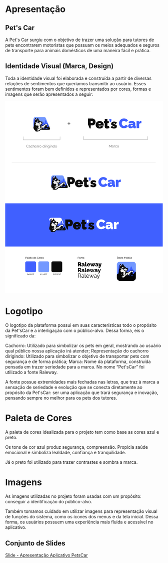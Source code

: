 # Apresentação

## Pet's Car

A Pet's Car surgiu com o objetivo de trazer uma solução para tutores de pets encontrarem motoristas que possuam os meios adequados e seguros de transporte para animais domésticos de uma maneira fácil e prática.

## Identidade Visual (Marca, Design)

Toda a identidade visual foi elaborada e construída a partir de diversas relações de sentimentos que queríamos transmitir ao usuário. Esses sentimentos foram bem definidos e representados por cores, formas e imagens que serão apresentados a seguir:

![Identidade PetsCar](/docs/img/identidade-petscar.png)

# Logotipo

O logotipo da plataforma possui em suas características todo o propósito da Pet'sCar e a interligação com o público-alvo. Dessa forma, eis o significado da:

Cachorro: Utilizado para simbolizar os pets em geral, mostrando ao usuário qual público nossa aplicação irá atender;
Representação do cachorro dirigindo: Utilizado para simbolizar o objetivo de transportar pets com segurança e de forma prática;
Marca: Nome da plataforma, construída pensada em trazer seriedade para a marca.
No nome “Pet'sCar” foi utilizado a fonte Raleway.

A fonte possue extremidades mais fechadas nas letras, que traz à marca a sensação de seriedade e evolução que se conecta diretamente ao propósito da Pet'sCar: ser uma aplicação que trará segurança e inovação, pensando sempre no melhor para os pets dos tutores.

# Paleta de Cores

A paleta de cores idealizada para o projeto tem como base as cores azul e preto.

Os tons de cor azul produz segurança, compreensão. Propicia saúde emocional e simboliza lealdade, confiança e tranquilidade.

Já o preto foi utilizado para trazer contrastes e sombra a marca.

# Imagens

As imagens utilizadas no projeto foram usadas com um propósito: conseguir a identificação do público-alvo.

Também tomamos cuidado em utilizar imagens para representação visual de funções do sistema, como os ícones dos menus e da tela inicial. Dessa forma, os usuários possuem uma experiência mais fluida e acessível no aplicativo.

## Conjunto de Slides

[Slide - Apresentação Aplicativo PetsCar](/presentation/Apresenta%C3%A7%C3%A3o%20-%20Aplicativo%20PetsCar.pdf)
